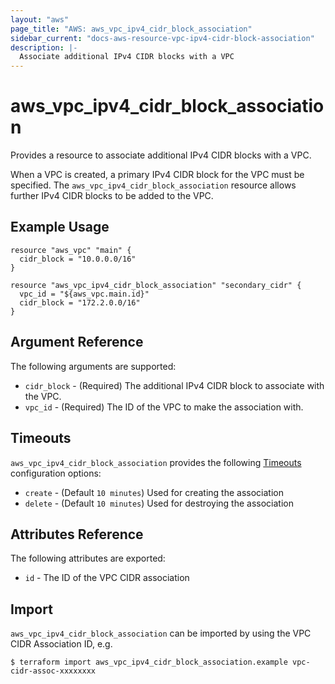 ```yaml
---
layout: "aws"
page_title: "AWS: aws_vpc_ipv4_cidr_block_association"
sidebar_current: "docs-aws-resource-vpc-ipv4-cidr-block-association"
description: |-
  Associate additional IPv4 CIDR blocks with a VPC
---
```


# aws_vpc_ipv4_cidr_block_association

Provides a resource to associate additional IPv4 CIDR blocks with a VPC.

When a VPC is created, a primary IPv4 CIDR block for the VPC must be specified.
The `aws_vpc_ipv4_cidr_block_association` resource allows further IPv4 CIDR blocks to be added to the VPC.

## Example Usage

```hcl
resource "aws_vpc" "main" {
  cidr_block = "10.0.0.0/16"
}

resource "aws_vpc_ipv4_cidr_block_association" "secondary_cidr" {
  vpc_id = "${aws_vpc.main.id}"
  cidr_block = "172.2.0.0/16"
}
```

## Argument Reference

The following arguments are supported:

* `cidr_block` - (Required) The additional IPv4 CIDR block to associate with the VPC.
* `vpc_id` - (Required) The ID of the VPC to make the association with.

## Timeouts

`aws_vpc_ipv4_cidr_block_association` provides the following
[Timeouts](/docs/configuration/resources.html#timeouts) configuration options:

- `create` - (Default `10 minutes`) Used for creating the association
- `delete` - (Default `10 minutes`) Used for destroying the association

## Attributes Reference

The following attributes are exported:

* `id` - The ID of the VPC CIDR association

## Import

`aws_vpc_ipv4_cidr_block_association` can be imported by using the VPC CIDR Association ID, e.g.

```
$ terraform import aws_vpc_ipv4_cidr_block_association.example vpc-cidr-assoc-xxxxxxxx
```
